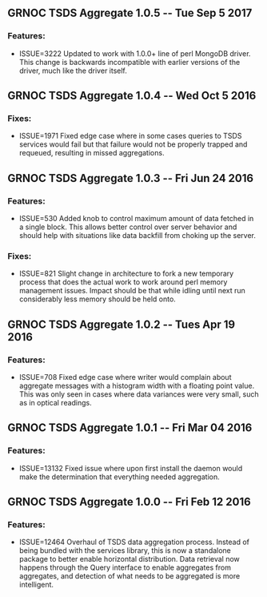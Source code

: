 ## GRNOC TSDS Aggregate 1.0.5 -- Tue Sep 5 2017

### Features:
* ISSUE=3222 Updated to work with 1.0.0+ line of perl MongoDB driver.
This change is backwards incompatible with earlier versions of the driver, much like
the driver itself.


## GRNOC TSDS Aggregate 1.0.4 -- Wed Oct 5 2016

### Fixes:
* ISSUE=1971 Fixed edge case where in some cases queries to TSDS services
would fail but that failure would not be properly trapped and requeued, resulting
in missed aggregations.


## GRNOC TSDS Aggregate 1.0.3 -- Fri Jun 24 2016

### Features:
* ISSUE=530 Added knob to control maximum amount of data fetched in a single
block. This allows better control over server behavior and should help with situations
like data backfill from choking up the server.


### Fixes:
* ISSUE=821 Slight change in architecture to fork a new temporary process that does
the actual work to work around perl memory management issues. Impact should be that
while idling until next run considerably less memory should be held onto.


## GRNOC TSDS Aggregate 1.0.2 -- Tues Apr 19 2016

### Features:
* ISSUE=708 Fixed edge case where writer would complain about aggregate messages with a histogram width
with a floating point value. This was only seen in cases where data variances were very small, such
as in optical readings.


## GRNOC TSDS Aggregate 1.0.1 -- Fri Mar 04 2016

### Features:
 * ISSUE=13132 Fixed issue where upon first install the daemon would make the determination that everything needed aggregation.


## GRNOC TSDS Aggregate 1.0.0 -- Fri Feb 12 2016

### Features:
 * ISSUE=12464 Overhaul of TSDS data aggregation process. Instead of being bundled with the services library, this is now a standalone package to better enable horizontal distribution. Data retrieval now happens through the Query interface to enable aggregates from aggregates, and detection of what needs to be aggregated is more intelligent.